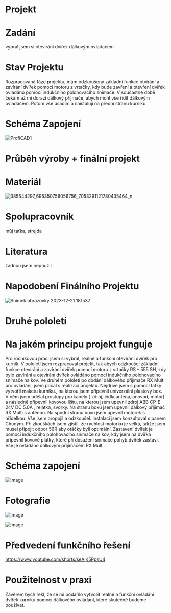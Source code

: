 # Projekt

# Zadání
vybral jsem si otevírání dvířek dálkovým ovladačem
# Stav Projektu
Rozpracovaná fáze projektu, mám odzkoušený základní funkce otvírání a zavírání dvířek pomocí motoru z vrtačky, kdy bude zavření a otevření dvířek ovládáno pomocí indukčního polohovacího snímače. V součastné době čekám až mi dorazí dálkový příjmače, abych mohl vše řídit dálkovým ovladačem. Potom vše usadím a naistaluji na přední stranu kurníku.

# Schéma Zapojení
![ProfiCAD1](https://github.com/VojtasBase/Projekt/assets/154540614/8a5dda25-2a2b-4fc9-bc08-1fbf2a8a1973)

# Průběh výroby + finální projekt

# Materiál
![385544297_695350756056756_7053291121780435464_n](https://github.com/VojtasBase/Projekt/assets/154540614/2aa4f41d-8ad7-4d74-bfa9-c6b8dc3db0b1)

# Spolupracovník
můj taťka, strejda

# Literatura
žádnou jsem nepoužil

# Napodobení Finálního Projektu
![Snímek obrazovky 2023-12-21 181537](https://github.com/VojtasBase/Projekt/assets/154540614/15f48fba-23e8-4814-a91f-0afb48df0045)

# Druhé pololetí
# Na jakém principu projekt funguje
Pro ročníkovou práci jsem si vybral, reálné a funkční otevírání dvířek pro kurník. V pololetí jsem rozpracoval projekt, tak abych odzkoušel základní funkce otevírání a zavírání dvířek pomocí motoru z vrtačky RS – 555 SH, kdy bylo zavírání a otevírání dvířek ovládáno pomocí indukčního polohovacího snímače na kov. 
Ve druhém pololetí po dodání dálkového přijímače RX Multi pro ovládání, jsem počal s realizací projektu. Nejdříve jsem s pomocí taťky vytvořil maketu kurníku., na kterou jsem připevnil univerzální plastový box. V něm jsem udělal prostupy pro kabely ( zdroj, čidla,anténa,lanovod, motor) a následně připevnil kovovou lištu, na kterou jsem upevnil zdroj ABB CP-E 24V DC 5.0A , relátka, svorky. Na stranu boxu jsem upevnil dálkový přijímač RX Multi s anténou. Na spodní stranu boxu jsem upevnil motorek s hřídelkou. Vše jsem propojil a odzkoušel. Instalaci jsem konzultoval s panem Chudým. Při zkouškách jsem zjistil, že rychlost motorku je velká, takže jsem musel připojit odpor 56R aby otáčky byli optimální. Zastavení dvířek je pomocí indukčního polohovacího snímače na kov, kdy jsem na dvířka připevnil kovové plátky, které při dosažení snímače pohyb dvířek zastaví. Vše je ovládáno dálkovým přijímačem RX Multi. 

# Schéma zapojení
![image](https://github.com/VojtasBase/Projekt/assets/154540614/abfbcd82-cb7c-4b58-beaa-e16f8f165deb)

# Fotografie
![image](https://github.com/VojtasBase/Projekt/assets/154540614/c32437bc-51b8-4c6c-ad69-bd50140929ec)

![image](https://github.com/VojtasBase/Projekt/assets/154540614/cf9f4244-1d80-430c-afa2-cc4b7ba0439d)


# Předvedení funkčního řešení
https://www.youtube.com/shorts/seAjK5PpsU4
# Použitelnost v praxi
Závěrem bych řekl, že se mi podařilo vytvořit reálné a funkční ovládání dvířek kurníku pomocí dálkového ovládání, které skutečně budeme používat.

